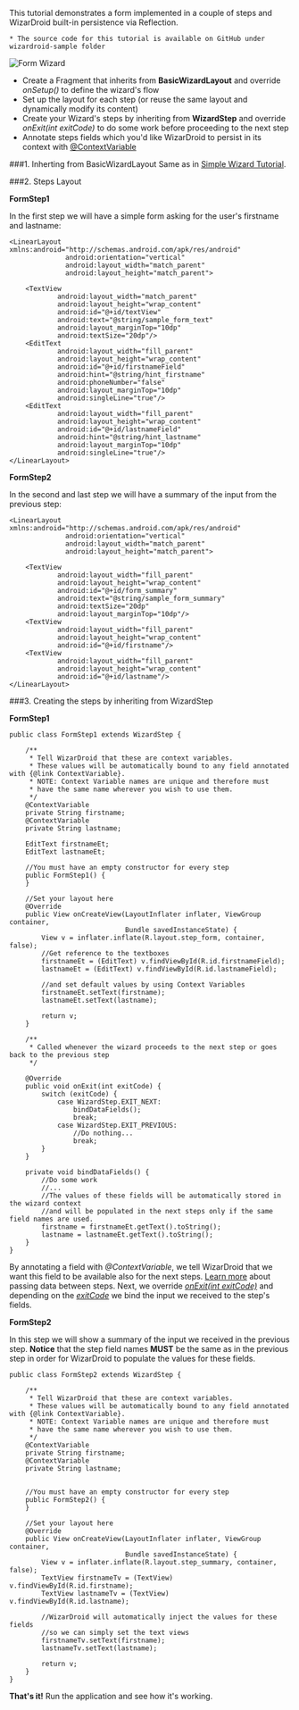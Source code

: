 This tutorial demonstrates a form implemented in a couple of steps and WizarDroid built-in persistence via Reflection.

    * The source code for this tutorial is available on GitHub under wizardroid-sample folder

![Form Wizard](img/wizardroid-sample-step1.png)

* Create a Fragment that inherits from **BasicWizardLayout** and override *onSetup()* to define the wizard's flow
* Set up the layout for each step (or reuse the same layout and dynamically modify its content)
* Create your Wizard's steps by inheriting from **WizardStep** and override *onExit(int exitCode)* to do some work before proceeding to the next step
* Annotate steps fields which you'd like WizarDroid to persist in its context with [@ContextVariable](WizarDroid-Context)

###1.	Inherting from BasicWizardLayout
Same as in [Simple Wizard Tutorial](Simple-Wizard-Tutorial#2---Inheriting-from-WizardFragment).

###2.	Steps Layout

**FormStep1**

In the first step we will have a simple form asking for the user's firstname and lastname:

	<LinearLayout xmlns:android="http://schemas.android.com/apk/res/android"
	              android:orientation="vertical"
	              android:layout_width="match_parent"
	              android:layout_height="match_parent">
	
	    <TextView
	            android:layout_width="match_parent"
	            android:layout_height="wrap_content"
	            android:id="@+id/textView"
	            android:text="@string/sample_form_text"
	            android:layout_marginTop="10dp"
	            android:textSize="20dp"/>
	    <EditText
	            android:layout_width="fill_parent"
	            android:layout_height="wrap_content"
	            android:id="@+id/firstnameField"
	            android:hint="@string/hint_firstname"
	            android:phoneNumber="false"
	            android:layout_marginTop="10dp"
	            android:singleLine="true"/>
	    <EditText
	            android:layout_width="fill_parent"
	            android:layout_height="wrap_content"
	            android:id="@+id/lastnameField"
	            android:hint="@string/hint_lastname"
	            android:layout_marginTop="10dp"
	            android:singleLine="true"/>
	</LinearLayout>

**FormStep2**

In the second and last step we will have a summary of the input from the previous step:

	<LinearLayout xmlns:android="http://schemas.android.com/apk/res/android"
	              android:orientation="vertical"
	              android:layout_width="match_parent"
	              android:layout_height="match_parent">
	
	    <TextView
	            android:layout_width="fill_parent"
	            android:layout_height="wrap_content"
	            android:id="@+id/form_summary"
	            android:text="@string/sample_form_summary"
	            android:textSize="20dp"
	            android:layout_marginTop="10dp"/>
	    <TextView
	            android:layout_width="fill_parent"
	            android:layout_height="wrap_content"
	            android:id="@+id/firstname"/>
	    <TextView
	            android:layout_width="fill_parent"
	            android:layout_height="wrap_content"
	            android:id="@+id/lastname"/>
	</LinearLayout>

###3.    Creating the steps by inheriting from WizardStep

**FormStep1**


	public class FormStep1 extends WizardStep {
	
	    /**
	     * Tell WizarDroid that these are context variables.
	     * These values will be automatically bound to any field annotated with {@link ContextVariable}.
	     * NOTE: Context Variable names are unique and therefore must
	     * have the same name wherever you wish to use them.
	     */
	    @ContextVariable
	    private String firstname;
	    @ContextVariable
	    private String lastname;
	
	    EditText firstnameEt;
	    EditText lastnameEt;
	
	    //You must have an empty constructor for every step
	    public FormStep1() {
	    }
	
	    //Set your layout here
	    @Override
	    public View onCreateView(LayoutInflater inflater, ViewGroup container,
	                             Bundle savedInstanceState) {
	        View v = inflater.inflate(R.layout.step_form, container, false);
	        //Get reference to the textboxes
	        firstnameEt = (EditText) v.findViewById(R.id.firstnameField);
	        lastnameEt = (EditText) v.findViewById(R.id.lastnameField);
	
	        //and set default values by using Context Variables
	        firstnameEt.setText(firstname);
	        lastnameEt.setText(lastname);
	
	        return v;
	    }
	
	    /**
	     * Called whenever the wizard proceeds to the next step or goes back to the previous step
	     */
	
	    @Override
	    public void onExit(int exitCode) {
	        switch (exitCode) {
	            case WizardStep.EXIT_NEXT:
	                bindDataFields();
	                break;
	            case WizardStep.EXIT_PREVIOUS:
	                //Do nothing...
	                break;
	        }
	    }
	
	    private void bindDataFields() {
	        //Do some work
	        //...
	        //The values of these fields will be automatically stored in the wizard context
	        //and will be populated in the next steps only if the same field names are used.
	        firstname = firstnameEt.getText().toString();
	        lastname = lastnameEt.getText().toString();
	    }
	}


By annotating a field with *@ContextVariable*, we tell WizarDroid that we want this field to be available also for the next steps. [Learn more](WizarDroid-Context) about passing data between steps. Next, we override *[onExit(int exitCode)](http://nimrodda.github.io/WizarDroid/javadoc/classorg_1_1codepond_1_1wizardroid_1_1_wizard_step.html#a00b9220238770ab5f9f9f6e49d4b67cd)* and depending on the *[exitCode](http://nimrodda.github.io/WizarDroid/javadoc/classorg_1_1codepond_1_1wizardroid_1_1_wizard_step.html#af27d3100ae63a48af4b7b110c4b29cdb)* we bind the input we received to the step's fields. 

**FormStep2**

In this step we will show a summary of the input we received in the previous step. **Notice** that the step field names **MUST** be the same as in the previous step in order for WizarDroid to populate the values for these fields.

	public class FormStep2 extends WizardStep {
	
	    /**
	     * Tell WizarDroid that these are context variables.
	     * These values will be automatically bound to any field annotated with {@link ContextVariable}.
	     * NOTE: Context Variable names are unique and therefore must
	     * have the same name wherever you wish to use them.
	     */
	    @ContextVariable
	    private String firstname;
	    @ContextVariable
	    private String lastname;
	
	
	    //You must have an empty constructor for every step
	    public FormStep2() {
	    }
	
	    //Set your layout here
	    @Override
	    public View onCreateView(LayoutInflater inflater, ViewGroup container,
	                             Bundle savedInstanceState) {
	        View v = inflater.inflate(R.layout.step_summary, container, false);
	        TextView firstnameTv = (TextView) v.findViewById(R.id.firstname);
	        TextView lastnameTv = (TextView) v.findViewById(R.id.lastname);
	
	        //WizarDroid will automatically inject the values for these fields
	        //so we can simply set the text views
	        firstnameTv.setText(firstname);
	        lastnameTv.setText(lastname);
	
	        return v;
	    }
	}

**That's it!** Run the application and see how it's working.
